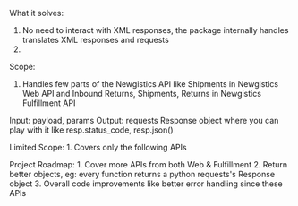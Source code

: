 What it solves:
1. No need to interact with XML responses, the package internally handles translates XML responses and requests
2. 

Scope:
1. Handles few parts of the Newgistics API like
 Shipments in Newgistics Web API and Inbound Returns, Shipments, Returns 
 in Newgistics Fulfillment API

Input: payload, params
Output: requests Response object where you can play with it like resp.status_code, resp.json()

Limited Scope:
    1. Covers only the following APIs

Project Roadmap:
    1. Cover more APIs from both Web & Fulfillment
    2. Return better objects, eg: every function returns a python requests's Response object
    3. Overall code improvements like better error handling since these APIs 